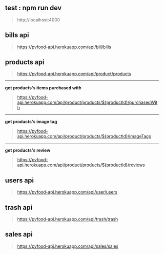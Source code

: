 ## test : npm run dev

> http://localhost:4000

## bills api

> https://pvfood-api.herokuapp.com/api/bill/bills

## products api

> https://pvfood-api.herokuapp.com/api/product/products

---

**get products's items purchased with**

> https://pvfood-api.herokuapp.com/api/product/products/${productId}/purchasedWith

---

**get products's image tag**

> https://pvfood-api.herokuapp.com/api/product/products/${productId}/imageTags

---

**get products's review**

> https://pvfood-api.herokuapp.com/api/product/products/${productId}/reviews

## users api

> https://pvfood-api.herokuapp.com/api/user/users

## trash api

> https://pvfood-api.herokuapp.com/api/trash/trash

## sales api

> https://pvfood-api.herokuapp.com/api/sales/sales
